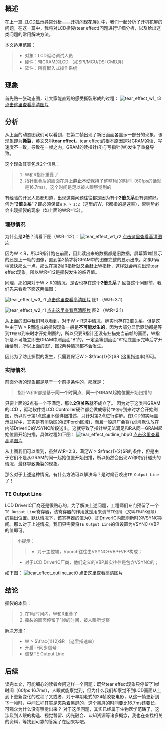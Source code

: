﻿## **概述**
在上一篇[《LCD显示异常分析——开机闪现花屏》](http://blog.csdn.net/hexiaolong2009/article/details/79190789)中，我们一起分析了开机花屏的问题，在这一篇中，我将对LCD撕裂(tear effect)问题进行详细分析，以及给出这类问题的常用解决方法。

本文适用范围：
> * 对象：LCD驱动调试人员
> * 硬件：带GRAM的LCD （如SPI/MCU/DSI CMD屏）
> * 软件：所有嵌入式操作系统

## **现象**
首先贴一张动态图，让大家能直观的感受撕裂形成的过程：
![tear_effect_w1_r3](http://img.blog.csdn.net/20180213195625378)
[点击这里查看高清图片](http://hexiaolong2008.github.io/image/tear_effect_w1_r3.svg)

## **分析**
从上面的动态图我们可以看到，在第二帧出现了新旧画面各显示一部分的现象，该现象即为**撕裂**，英文又叫**tear effect**。tear effect的根本原因是对GRAM的读、写速度不一致，导致在一帧之内，GRAM的读指针(R)与写指针(W)发生了重叠导致。

这个现象其实包含2个信息：
> 1. W和R指针重叠了
> 2. 指针重叠后的画面在屏上**静止不动**保持了整整1帧的时间（60fps的话就是16.7ms），这个时间是足以被人眼察觉到的

有经验的开发人员都知道，出现这类问题往往都是因为有个**2倍关系**没有调整好。何为“**2倍关系**”？即必须保证`W:R > 1:2`（这里的W、R都指的是速率），否则势必会出现撕裂的现象（如上面的W:R=1:3）。

### **理想情况**
为什么是**2倍**？请看下图（W:R=1:2）：
![tear_effect_w1_r2](http://img.blog.csdn.net/20180213204925223)
[点击这里查看高清图片](http://hexiaolong2008.github.io/image/tear_effect_w1_r2.svg)

因为W < R，所以R指针跑在前面，因此读出来的数据都是旧数据，屏幕第1帧显示的还是上一帧的图像，直到第2帧才将GRAM中的图像完整的显示出来。如果R再稍微快那么一点，那么在第2帧R指针就又会赶上W指针，这样就会再次出现tear effect现象。所以W:R=1:2是撕裂发生的临界值。

同理，那如果对于W > R的情况，是否也存在这个**2倍关系**？
回答这个问题前，我们先来看看下面这两幅图：

![tear_effect_w3_r1](http://img.blog.csdn.net/2018021321405522)
[点击这里查看高清图片](http://hexiaolong2008.github.io/image/tear_effect_w3_r1.svg)
图1 （W:R=3:1）
<br/>

![tear_effect_w2_r1](http://img.blog.csdn.net/20180213214534899)
[点击这里查看高清图片](http://hexiaolong2008.github.io/image/tear_effect_w2_r1.svg)
图2 （W:R=2:1）

从上面的图中我们可以看到，对于W > R这中情况，确实也存在2倍关系。但是这种由于W > R而造成的撕裂现象一般是**不可能发生的**，因为大部分显示驱动都是等到`TE信号`到来时才开始刷图的，所以只要R指针还没有扫描完当前帧的画面，W指针是不可能立即去GRAM中刷画面“B”的，一定会等到画面“A”彻底显示完毕后才开始绘制，所以上面的图1、图2两种情况都不会发生。

因此为了防止撕裂的发生，只需要保证W > $\frac{1}{2}$R (这里指速率)即可。

### **实际情况**
前面分析的现象都是基于一个前提条件的，那就是：
> 指针W和R都是基于**同一个时间点**、**同一个GRAM起始位置**开始扫描的

只要上面的2点有一个不满足，那么**2倍关系**就不成立了。
因为对于这类带GRAM的LCD ，驱动软件或LCD Controller硬件都会做成等待`TE信号`到来时才会开始刷图，所以对于第1点这里不做详细描述，只针对第2点进行讲解。在LCD的实际显示过程中，其实是有消隐区的(即Porch区域)，而且一般屏厂会将`TE信号`默认放在内部DriverIC的VSYNC阶段送出，这就导致了指针W无法满足和R从同一GRAM起始位置开始扫描，具体过程如下图：
![tear_effect_outline_hbp0](http://img.blog.csdn.net/20180213224203759)
[点击这里查看高清图片](http://hexiaolong2008.github.io/image/tear_effect_outline_hbp0.svg)

从上图我们可以看到，虽然W:R=2:3，满足W > $\frac{1}{2}$R的条件，但是由于它们不是从GRAM的同一起始位置开始扫描，所以仍然会出现W和R指针碰头的情况，最终导致撕裂的现象。

那么对于上述这种情况，有什么方法可以解决吗？是时候召唤出`TE Output Line`了！

### **TE Output Line**
LCD DriverIC厂商还是很贴心的，为了解决上述问题，工程师们专门预留了一个`TE Output Line`寄存器，该寄存器的作用就是用来调节`TE信号`（又叫`FMARK信号`）的输出位置。默认情况下，该寄存器的值为0，即DriverIC内部刷新时的VSYNC期间。那么对于上述情况，我们只需要将`TE Output Line`的值设置为VSYNC+VBP的值即可。
> 小提示：
>> * 对于主控端，Vporch往往由VSYNC+VBP+VFP构成；
> * 对于LCD DriverIC厂商，他们定义的VBP其实往往是包含VSYNC的；

如下图：
![tear_effect_outline_act0](http://img.blog.csdn.net/20180213231002635)
[点击这里查看高清图片](http://hexiaolong2008.github.io/image/tear_effect_outline_act0.svg)

## **结论**
撕裂的本质：
> 1. 在1帧时间内，W和R重叠了
> 2. 撕裂的画面停留了1帧的时间，被人眼所觉察

解决方法：
> * W > $\frac{1}{2}$R （这里指速率）
> * 开启TE同步信号 
> * 调整TE Output Line

## **后续**
读完本文，可能细心的读者会问这样一个问题：既然tear effect现象只停留了1帧时间（60fps 16.7ms），人眼就能察觉到，但为什么我们却察觉不到LCD画面从上到下更新变化的过程？又或者，对于早期老式的24帧胶卷电影，从这一帧更新到下一帧时，中间过程其实是夹杂着黑屏的，这个黑屏的时间要比16.7ms还要长，可观众为什么没有察觉出来？
对于这类问题，其实已经属于生物医学范畴了，这涉及到人眼的构造、视觉暂留、闪光融合、认知资源等诸多概念，我也在查找相关的资料，等找到可靠的答案了在回来写吧。
